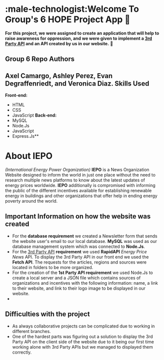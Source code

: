 :male-technologist:Welcome To Group's 6 HOPE Project App :newspaper:
  =
**For this project, we were assigned to create an application that will help to raise awareness for oppression, and we were given to implement a  [3rd Party API](https://rapidapi.com/sanglin-TlEqlfGPc/api/energy-price-news/) and an API created by us in our website.**
:busts_in_silhouette: 

Group 6 Repo Authors
   -
Axel Camargo, Ashley Perez, Evan Degraffenriedt, and Veronica Diaz.
Skills Used
-
**Front-end:**
-  HTML
- CSS
- JavaScript
**Back-end:**
- MySQL
- Node.Js
- JavaScript
- Express.Js**
# About IEPO
*(International Energy Power Organization)*
**IEPO** is a News Organization Website designed to inform the world in just one place without the need to research multiple news platforms to know about the latest updates of energy prices worldwide. **IEPO** additionally is compromised with informing the public of the different incentives available for establishing renewable energy in buildings and other organizations that offer help in ending energy poverty around the world.
## Important Information on how the website was created
- For the **database requirement** we created a Newsletter form that sends the website user's email to our local database. **MySQL** was used as our database management system which was connected to **Node.Js**.
- For the [3rd Party API](https://rapidapi.com/sanglin-TlEqlfGPc/api/energy-price-news/) **requirement** we used **RapidAPI** *Energy Price News* API. To display the 3rd Party API in our front end we used the **Fetch API**. The requests for the articles, regions and sources were located in folders to be more organized.
- For the creation of the **1st Party API requirement** we used Node.Js to create a local server and a JSON file which contains sources of organizations and incentives with the following information: name, a link to their website, and link to their logo image to be displayed in our website.
-
## Difficulties with the project
 - As always collaborative projects can be complicated due to working in different branches.
- One of the hardest parts was figuring out a solution to display the 3rd Party API on the client side of the website due to it being our first time working alone with 3rd Party APIs but we managed to displayed them correctly.
